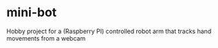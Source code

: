 # mini-bot
Hobby project for a (Raspberry PI) controlled robot arm that tracks hand movements from a webcam
